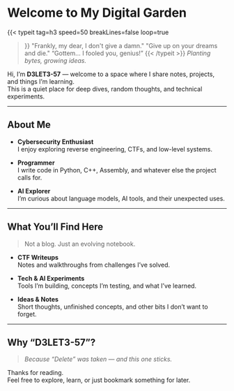 
# Welcome to My Digital Garden 
{{< typeit 
  tag=h3
  speed=50
  breakLines=false
  loop=true
>}}
"Frankly, my dear, I don't give a damn."
"Give up on your dreams and die."
“Gottem… I fooled you, genius!”
{{< /typeit >}} 
> *Planting bytes, growing ideas.*

Hi, I’m **D3LET3-57** — welcome to a space where I share notes, projects, and things I’m learning.  
This is a quiet place for deep dives, random thoughts, and technical experiments.

---

## About Me

- **Cybersecurity Enthusiast**  
  I enjoy exploring reverse engineering, CTFs, and low-level systems.

- **Programmer**  
  I write code in Python, C++, Assembly, and whatever else the project calls for.

- **AI Explorer**  
  I’m curious about language models, AI tools, and their unexpected uses.

---

## What You’ll Find Here

> Not a blog. Just an evolving notebook.

- **CTF Writeups**  
  Notes and walkthroughs from challenges I’ve solved.

- **Tech & AI Experiments**  
  Tools I’m building, concepts I’m testing, and what I’ve learned.

- **Ideas & Notes**  
  Short thoughts, unfinished concepts, and other bits I don’t want to forget.

---

## Why “D3LET3-57”?

> *Because “Delete” was taken — and this one sticks.*

Thanks for reading.  
Feel free to explore, learn, or just bookmark something for later.

